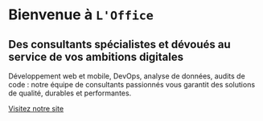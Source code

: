 # Bienvenue à `L'Office`

## Des consultants spécialistes et dévoués au service de vos ambitions digitales

Développement web et mobile, DevOps, analyse de données, audits de code : notre équipe de consultants passionnés vous garantit des solutions de qualité, durables et performantes.

[Visitez notre site](https://www.loffice.io/)

